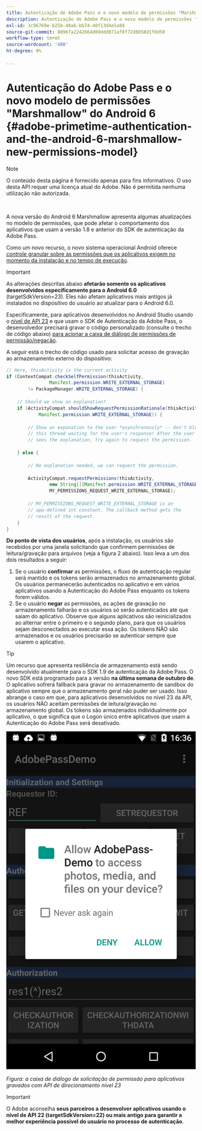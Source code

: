 ```yaml
---
title: Autenticação do Adobe Pass e o novo modelo de permissões "Marshmallow" do Android 6
description: Autenticação do Adobe Pass e o novo modelo de permissões "Marshmallow" do Android 6
exl-id: 3c96769e-b25b-48ab-bb74-40f13d4e5a84
source-git-commit: 8896fa2242664d09ddd871af8f72d8858d1f0d50
workflow-type: tm+mt
source-wordcount: '480'
ht-degree: 0%

---
```


# Autenticação do Adobe Pass e o novo modelo de permissões &quot;Marshmallow&quot; do Android 6 {#adobe-primetime-authentication-and-the-android-6-marshmallow-new-permissions-model}

>[!NOTE]
>
>O conteúdo desta página é fornecido apenas para fins informativos. O uso desta API requer uma licença atual do Adobe. Não é permitida nenhuma utilização não autorizada.

</br>

A nova versão do Android 6 Marshmallow apresenta algumas atualizações no modelo de permissões, que pode afetar o comportamento dos aplicativos que usam a versão 1.8 e anterior do SDK de autenticação da Adobe Pass.

Como um novo recurso, o novo sistema operacional Android oferece [controle granular sobre as permissões que os aplicativos exigem no momento da instalação e no tempo de execução](https://developer.android.com/about/versions/marshmallow/android-6.0-changes.html).

>[!IMPORTANT]
>
>As alterações descritas abaixo **afetarão somente os aplicativos desenvolvidos especificamente para o Android 6.0** (targetSdkVersion=23). Eles não afetam aplicativos mais antigos já instalados no dispositivo do usuário ao atualizar para o Android 6.0.


Especificamente, para aplicativos desenvolvidos no Android Studio usando o [nível de API 23](http://developer.android.com/sdk/api_diff/23/changes.html) e que usam o SDK de Autenticação da Adobe Pass, o desenvolvedor precisará gravar o código personalizado (consulte o trecho de código abaixo) [para acionar a caixa de diálogo de permissões de permissão/negação](https://developer.android.com/training/permissions/requesting.html).

A seguir está o trecho de código usado para solicitar acesso de gravação ao armazenamento externo do dispositivo:

```java
// Here, thisActivity is the current activity
if (ContextCompat.checkSelfPermission(thisActivity,
                Manifest.permission.WRITE_EXTERNAL_STORAGE)
        != PackageManager.WRITE_EXTERNAL_STORAGE) {

    // Should we show an explanation?
    if (ActivityCompat.shouldShowRequestPermissionRationale(thisActivity,
            Manifest.permission.WRITE_EXTERNAL_STORAGE)) {

        // Show an expanation to the user *asynchronously* -- don't block
        // this thread waiting for the user's response! After the user
        // sees the explanation, try again to request the permission.

    } else {

        // No explanation needed, we can request the permission.

        ActivityCompat.requestPermissions(thisActivity,
                new String[]{Manifest.permission.WRITE_EXTERNAL_STORAGE},
                MY_PERMISSIONS_REQUEST_WRITE_EXTERNAL_STORAGE);

        // MY_PERMISSIONS_REQUEST_WRITE_EXTERNAL_STORAGE is an
        // app-defined int constant. The callback method gets the
        // result of the request.
    }
}
```




**Do ponto de vista dos usuários**, após a instalação, os usuários são recebidos por uma janela solicitando que confirmem permissões de leitura/gravação para arquivos (veja a figura 2 abaixo). Isso leva a um dos dois resultados a seguir:

1. Se o usuário **confirmar** as permissões, o fluxo de autenticação regular será mantido e os tokens serão armazenados no armazenamento global. Os usuários permanecerão autenticados no aplicativo e em vários aplicativos usando a Autenticação do Adobe Pass enquanto os tokens forem válidos.
1. Se o usuário **negar** as permissões, as ações de gravação no armazenamento falharão e os usuários só serão autenticados até que saiam do aplicativo. Observe que alguns aplicativos são reinicializados ao alternar entre o primeiro e o segundo plano, para que os usuários sejam desconectados ao executar essa ação. Os tokens NÃO são armazenados e os usuários precisarão se autenticar sempre que usarem o aplicativo.


>[!TIP]
>
>Um recurso que apresenta resiliência de armazenamento está sendo desenvolvido atualmente para o SDK 1.9 de autenticação da Adobe Pass. O novo SDK está programado para a versão **na última semana de outubro de**. O aplicativo sofrerá fallback para gravar no armazenamento de sandbox do aplicativo sempre que o armazenamento geral não puder ser usado. Isso abrange o caso em que, para aplicativos desenvolvidos no nível 23 da API, os usuários NÃO aceitam permissões de leitura/gravação no armazenamento global. Os tokens são armazenados individualmente por aplicativo, o que significa que o Logon único entre aplicativos que usam a Autenticação do Adobe Pass será desativado.


![](assets/android-permissions-request.png)

*Figura: a caixa de diálogo de solicitação de permissão para aplicativos gravados com API de direcionamento nível 23*

>[!IMPORTANT]
>
> O Adobe aconselha **seus parceiros a desenvolver aplicativos usando o nível de API 22 (targetSdkVersion=22) ou mais antigo para garantir a melhor experiência possível do usuário no processo de autenticação**.
